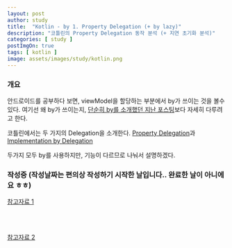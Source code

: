 ```yaml
---
layout: post
author: study
title:  "Kotlin - by 1. Property Delegation (+ by lazy)"
description: "코틀린의 Property Delegation 동작 분석 (+ 지연 초기화 분석)"
categories: [ study ]
postImgOn: true
tags: [ kotlin ]
image: assets/images/study/kotlin.png
---
```


### 개요

안드로이드를 공부하다 보면, viewModel을 할당하는 부분에서 by가 쓰이는 것을 볼수 있다.
여기선 왜 by가 쓰이는지, [단순히 by를 소개했던 지난 포스팅](../study_Kotlin_15)보다 자세히 다루려고 한다.

코틀린에서는 두 가지의 Delegation을 소개한다.
[Property Delegation](https://kotlinlang.org/docs/reference/delegated-properties.html)과 [Implementation by Delegation](https://kotlinlang.org/docs/reference/delegation.html)

두가지 모두 by를 사용하지만, 기능이 다르므로 나눠서 설명하겠다.

### 작성중 (작성날짜는 편의상 작성하기 시작한 날입니다.. 완료한 날이 아니에요 ㅎㅎ)

[참고자료 1](https://medium.com/til-kotlin-ko/kotlin-delegated-property-by-lazy%EB%8A%94-%EC%96%B4%EB%96%BB%EA%B2%8C-%EB%8F%99%EC%9E%91%ED%95%98%EB%8A%94%EA%B0%80-74912d3e9c56)

<br><br>

[참고자료 2](http://blog.naver.com/PostView.nhn?blogId=yuyyulee&logNo=221380919035&categoryNo=22&parentCategoryNo=0&viewDate=&currentPage=1&postListTopCurrentPage=1&from=search&userTopListOpen=true&userTopListCount=5&userTopListManageOpen=false&userTopListCurrentPage=1)
